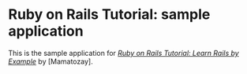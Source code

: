 # Ruby on Rails Tutorial: sample application

This is the sample application for
[*Ruby on Rails Tutorial: Learn Rails by Example*](http://railstutorial.org/)
by [Mamatozay].